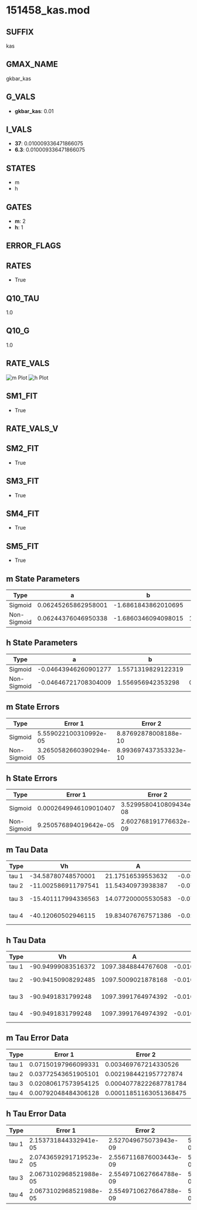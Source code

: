 # 151458_kas.mod

## SUFFIX

kas

## GMAX_NAME

gkbar_kas

## G_VALS

- **gkbar_kas**: 0.01

## I_VALS

- **37**: 0.010009336471866075
- **6.3**: 0.010009336471866075

## STATES

- m
- h

## GATES

- **m**: 2
- **h**: 1

## ERROR_FLAGS


## RATES

- True

## Q10_TAU

1.0

## Q10_G

1.0

## RATE_VALS

![m Plot](/Users/pbozelos/Dropbox/icg-Chai-Panos/supermodels/output_markdown_files/K/151458_kas.mod/images/m.png)
![h Plot](/Users/pbozelos/Dropbox/icg-Chai-Panos/supermodels/output_markdown_files/K/151458_kas.mod/images/h.png)

## SM1_FIT

- True

## RATE_VALS_V

## SM2_FIT

- True

## SM3_FIT

- True

## SM4_FIT

- True

## SM5_FIT

- True

## m State Parameters

| Type | a | b | c | d |
| --- | --- | --- | --- | --- |
| Sigmoid | 0.06245265862958001 | -1.6861843862010695 |
| Non-Sigmoid | 0.06244376046950338 | -1.6860346094098015 | 1.0000763616750457 | -5.411511561279621e-05 |

## h State Parameters

| Type | a | b | c | d |
| --- | --- | --- | --- | --- |
| Sigmoid | -0.04643946260901277 | 1.5571319829122319 |
| Non-Sigmoid | -0.04646721708304009 | 1.556956942353298 | 0.9996069135193336 | -1.747194223967102e-05 |

## m State Errors

| Type | Error 1 | Error 2 | Error 3 |
| --- | --- | --- | --- |
| Sigmoid | 5.559022100310992e-05 | 8.87692878008188e-10 | 3.227687667969186e-05 |
| Non-Sigmoid | 3.2650582660390294e-05 | 8.993697437353323e-10 | 1.895762979590504e-05 |

## h State Errors

| Type | Error 1 | Error 2 | Error 3 |
| --- | --- | --- | --- |
| Sigmoid | 0.0002649946109010407 | 3.5299580410809434e-08 | 0.0001458271686552958 |
| Non-Sigmoid | 9.250576894019642e-05 | 2.602768191776632e-09 | 5.0906146064485367e-05 |

## m Tau Data

| Type | Vh | A | b1 | b2 | c1 | c2 | d1 | d2 | e1 | e2 |
| --- | --- | --- | --- | --- | --- | --- | --- | --- | --- | --- |
| tau 1 | -34.58780748570001 | 21.17516539553632 | -0.05346762417916766 | -0.05465984159708677 |
| tau 2 | -11.002586911797541 | 11.54340973938387 | -0.07528922474468869 | -0.00010854477391322869 | 0.020213461998750248 | 0.0007410460116938509 |
| tau 3 | -15.401117994336563 | 14.077200005530583 | -0.07518456909818591 | -0.00032671393873957925 | 9.18613883792197e-06 | 0.006425945345731005 | 0.0005059770332639282 | -2.433853095082121e-06 |
| tau 4 | -40.12060502946115 | 19.834076767571386 | -0.021582462004961864 | -0.00014790788840431078 | -1.732778790543108e-05 | 1.8455097421042742e-07 | -0.04616130734373251 | 0.0007869548646678026 | 5.086135768091995e-06 | -4.951936372341295e-08 |

## h Tau Data

| Type | Vh | A | b1 | b2 | c1 | c2 | d1 | d2 | e1 | e2 |
| --- | --- | --- | --- | --- | --- | --- | --- | --- | --- | --- |
| tau 1 | -90.94999083516372 | 1097.3848844767608 | -0.010000010755491187 | -0.03445007877898552 |
| tau 2 | -90.94150908292485 | 1097.5009021878168 | -0.010002461260558876 | 7.947486250147703e-09 | -0.034444804774228 | 1.4628044729804823e-07 |
| tau 3 | -90.9491831799248 | 1097.3991764974392 | -0.010000650320205652 | 3.2225874560974657e-09 | -1.5247766292624907e-12 | -0.03445061931638496 | 8.0612843939363e-08 | -1.7215418746775356e-09 |
| tau 4 | -90.9491831799248 | 1097.3991764974392 | -0.010000650320205652 | 3.2225874560974657e-09 | -1.5247766292624907e-12 | 0.0 | -0.03445061931638496 | 8.0612843939363e-08 | -1.7215418746775356e-09 | 0.0 |

## m Tau Error Data

| Type | Error 1 | Error 2 | Error 3 |
| --- | --- | --- | --- |
| tau 1 | 0.07150197966099331 | 0.003469767214330526 | 0.04074355598477763 |
| tau 2 | 0.03772543651905101 | 0.0021984421957727874 | 0.021496865431582603 |
| tau 3 | 0.02080617573954125 | 0.00040778222687781784 | 0.011855861755049829 |
| tau 4 | 0.00792048484306128 | 0.00011851163051368475 | 0.004513283676338521 |

## h Tau Error Data

| Type | Error 1 | Error 2 | Error 3 |
| --- | --- | --- | --- |
| tau 1 | 2.153731844332941e-05 | 2.527049675073943e-09 | 5.270593170047281e-06 |
| tau 2 | 2.0743659291719523e-05 | 2.5567116876003443e-09 | 5.076369617341433e-06 |
| tau 3 | 2.0673102968521988e-05 | 2.5549710627664788e-09 | 5.059103137481043e-06 |
| tau 4 | 2.0673102968521988e-05 | 2.5549710627664788e-09 | 5.059103137481043e-06 |

